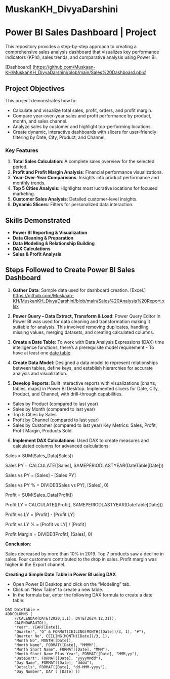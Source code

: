# MuskanKH_DivyaDarshini
# Power BI Sales Dashboard | Project

This repository provides a step-by-step approach to creating a comprehensive sales analysis dashboard that visualizes key performance indicators (KPIs), sales trends, and comparative analysis using Power BI.

[Dashboard]  (https://github.com/Muskaan-KH/MuskanKH_DivyaDarshini/blob/main/Sales%20Dashboard.pbix)

## Project Objectives

This project demonstrates how to:
- Calculate and visualize total sales, profit, orders, and profit margin.
- Compare year-over-year sales and profit performance by product, month, and sales channel.
- Analyze sales by customer and highlight top-performing locations.
- Create dynamic, interactive dashboards with slicers for user-friendly filtering by Date, City, Product, and Channel.

### Key Features
1. **Total Sales Calculation**: A complete sales overview for the selected period.
2. **Profit and Profit Margin Analysis**: Financial performance visualizations.
3. **Year-Over-Year Comparisons**: Insights into product performance and monthly trends.
4. **Top 5 Cities Analysis**: Highlights most lucrative locations for focused marketing.
5. **Customer Sales Analysis**: Detailed customer-level insights.
6. **Dynamic Slicers**: Filters for personalized data interaction.

## Skills Demonstrated
- **Power BI Reporting & Visualization**
- **Data Cleaning & Preparation**
- **Data Modeling & Relationship Building**
- **DAX Calculations**
- **Sales & Profit Analysis**

## Steps Followed to Create Power BI Sales Dashboard
1. **Gather Data**: Sample data used for dashboard creation. [Excel.] https://github.com/Muskaan-KH/MuskanKH_DivyaDarshini/blob/main/Sales%20Analysis%20Report.xlsx
2. **Power Query – Data Extract, Transform & Load**: Power Query Editor in Power BI was used for data cleaning and transformation making it suitable for analysis. This involved removing duplicates, handling missing values, merging datasets, and creating calculated columns.
3. **Create a Date Table**: To work with Data Analysis Expressions (DAX) time intelligence functions, there’s a prerequisite model requirement - To have at least one [date table](https://learn.microsoft.com/en-us/power-bi/guidance/model-date-tables).
4. **Create Data Model**: Designed a data model to represent relationships between tables, define keys, and establish hierarchies for accurate analysis and visualization.

5. **Develop Reports**: Built interactive reports with visualizations (charts, tables, maps) in Power BI Desktop. Implemented slicers for Date, City, Product, and Channel, with drill-through capabilities.

- Sales by Product (compared to last year)
- Sales by Month (compared to last year)
- Top 5 Cities by Sales
- Profit by Channel (compared to last year)
- Sales by Customer (compared to last year)
Key Metrics: Sales, Profit, Profit Margin, Products Sold

6. **Implement DAX Calculations**: Used DAX to create measures and calculated columns for advanced calculations:

Sales = SUM(Sales_Data[Sales])

Sales PY = CALCULATE([Sales], SAMEPERIODLASTYEAR(DateTable[Date]))

Sales vs PY = [Sales] - [Sales PY]

Sales vs PY % = DIVIDE([Sales vs PY], [Sales], 0)

Profit = SUM(Sales_Data[Profit])

Profit LY = CALCULATE([Profit], SAMEPERIODLASTYEAR(DateTable[Date]))

Profit vs LY = [Profit] - [Profit LY]

Profit vs LY % = [Profit vs LY] / [Profit]

Profit Margin = DIVIDE([Profit], [Sales], 0)


**Conclusion**:

Sales decreased by more than 10% in 2019.
Top 7 products saw a decline in sales.
Four customers contributed to the drop in sales.
Profit margin was higher in the Export channel.

**Creating a Simple Date Table in Power BI using DAX**

 - Open Power BI Desktop and click on the “Modeling” tab.
 - Click on “New Table” to create a new table.
 - In the formula bar, enter the following DAX formula to create a date table:

```dax
DAX DateTable = 
ADDCOLUMNS (
    //CALENDAR(DATE(2020,1,1), DATE(2024,12,31)),
    CALENDARAUTO(),
    "Year", YEAR([Date]),
    "Quarter", "Q" & FORMAT(CEILING(MONTH([Date])/3, 1), "#"),
    "Quarter No", CEILING(MONTH([Date])/3, 1),
    "Month No", MONTH([Date]),
    "Month Name", FORMAT([Date], "MMMM"),
    "Month Short Name", FORMAT([Date], "MMM"),
    "Month Short Name Plus Year", FORMAT([Date], "MMM,yy"),
    "DateSort", FORMAT([Date], "yyyyMMdd"),
    "Day Name", FORMAT([Date], "dddd"),
    "Details", FORMAT([Date], "dd-MMM-yyyy"),
    "Day Number", DAY ( [Date] ))
